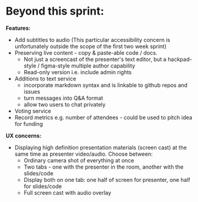 # Beyond this sprint:

**Features:**
+ Add subtitles to audio (This particular accessibility concern is unfortunately outside the scope of the first two week sprint)
+ Preserving live content - copy & paste-able code / docs.
  + Not just a screencast of the presenter's text editor, but a hackpad-style / figma-style multiple author capability
  + Read-only version i.e. include admin rights
+ Additions to text service
  + incorporate markdown syntax and is linkable to github repos and issues
  + turn messages into Q&A format
  + allow two users to chat privately
+ Voting service
+ Record metrics e.g. number of attendees - could be used to pitch idea for funding

**UX concerns:**  
+ Displaying high definition presentation materials (screen cast) at the same time as presenter video/audio. Choose between:
  + Ordinary camera shot of everything at once
  + Two tabs - one with the presenter in the room, another with the slides/code
  + Display both on one tab: one half of screen for presenter, one half for slides/code
  + Full screen cast with audio overlay
